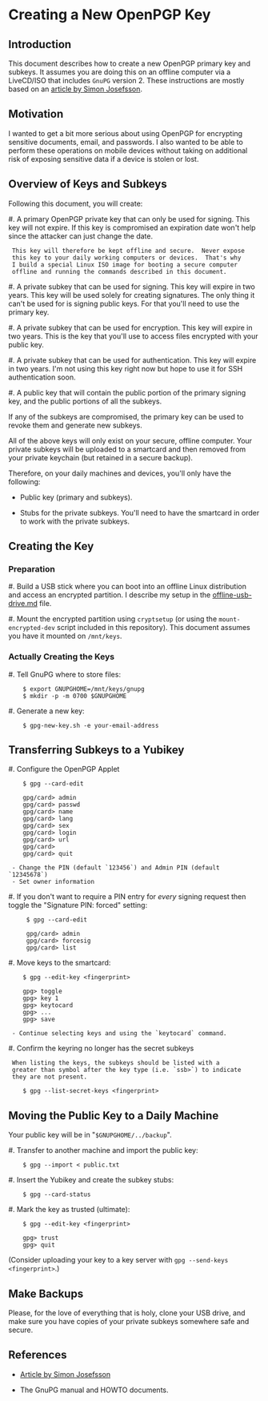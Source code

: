 # Creating a New OpenPGP Key

## Introduction

This document describes how to create a new OpenPGP primary key and
subkeys.  It assumes you are doing this on an offline computer via a
LiveCD/ISO that includes `GnuPG` version 2.  These instructions are
mostly based on an [article by Simon Josefsson][josefsson].

## Motivation

I wanted to get a bit more serious about using OpenPGP for encrypting
sensitive documents, email, and passwords.  I also wanted to be able
to perform these operations on mobile devices without taking on
additional risk of exposing sensitive data if a device is stolen or
lost.

## Overview of Keys and Subkeys

Following this document, you will create:

  #. A primary OpenPGP private key that can only be used for signing.
     This key will not expire.  If this key is compromised an
     expiration date won't help since the attacker can just change the
     date.

     This key will therefore be kept offline and secure.  Never expose
     this key to your daily working computers or devices.  That's why
     I build a special Linux ISO image for booting a secure computer
     offline and running the commands described in this document.

  #. A private subkey that can be used for signing.  This key will
     expire in two years.  This key will be used solely for creating
     signatures.  The only thing it can't be used for is signing
     public keys.  For that you'll need to use the primary key.

  #. A private subkey that can be used for encryption.  This key will
     expire in two years.  This is the key that you'll use to access
     files encrypted with your public key.

  #. A private subkey that can be used for authentication.  This key
     will expire in two years.  I'm not using this key right now but
     hope to use it for SSH authentication soon.

  #. A public key that will contain the public portion of the primary
     signing key, and the public portions of all the subkeys.

If any of the subkeys are compromised, the primary key can be used to
revoke them and generate new subkeys.

All of the above keys will only exist on your secure, offline
computer.  Your private subkeys will be uploaded to a smartcard and
then removed from your private keychain (but retained in a secure
backup).

Therefore, on your daily machines and devices, you'll only have the
following:

  * Public key (primary and subkeys).

  * Stubs for the private subkeys.  You'll need to have the smartcard
    in order to work with the private subkeys.

## Creating the Key

### Preparation

  #. Build a USB stick where you can boot into an offline Linux
     distribution and access an encrypted partition.  I describe my
     setup in the [offline-usb-drive.md](offline-usb-drive.md) file.

  #. Mount the encrypted partition using `cryptsetup` (or using the
     `mount-encrypted-dev` script included in this repository).  This
     document assumes you have it mounted on `/mnt/keys`.

### Actually Creating the Keys

  #. Tell GnuPG where to store files:

        $ export GNUPGHOME=/mnt/keys/gnupg
        $ mkdir -p -m 0700 $GNUPGHOME

  #. Generate a new key:

        $ gpg-new-key.sh -e your-email-address

## Transferring Subkeys to a Yubikey

  #. Configure the OpenPGP Applet

        $ gpg --card-edit

        gpg/card> admin
        gpg/card> passwd
        gpg/card> name
        gpg/card> lang
        gpg/card> sex
        gpg/card> login
        gpg/card> url
        gpg/card>
        gpg/card> quit

     - Change the PIN (default `123456`) and Admin PIN (default `12345678`)
     - Set owner information

  #. If you don't want to require a PIN entry for *every* signing
     request then toggle the "Signature PIN: forced" setting:

         $ gpg --card-edit

         gpg/card> admin
         gpg/card> forcesig
         gpg/card> list

  #. Move keys to the smartcard:

        $ gpg --edit-key <fingerprint>

        gpg> toggle
        gpg> key 1
        gpg> keytocard
        gpg> ...
        gpg> save

     - Continue selecting keys and using the `keytocard` command.

  #. Confirm the keyring no longer has the secret subkeys

     When listing the keys, the subkeys should be listed with a
     greater than symbol after the key type (i.e. `ssb>`) to indicate
     they are not present.

        $ gpg --list-secret-keys <fingerprint>

## Moving the Public Key to a Daily Machine

Your public key will be in "`$GNUPGHOME/../backup`".

  #. Transfer to another machine and import the public key:

        $ gpg --import < public.txt

  #. Insert the Yubikey and create the subkey stubs:

        $ gpg --card-status

  #. Mark the key as trusted (ultimate):

        $ gpg --edit-key <fingerprint>

        gpg> trust
        gpg> quit

(Consider uploading your key to a key server with `gpg --send-keys <fingerprint>`.)

## Make Backups

Please, for the love of everything that is holy, clone your USB drive,
and make sure you have copies of your private subkeys somewhere safe
and secure.

## References

  * [Article by Simon Josefsson][josefsson]

  * The GnuPG manual and HOWTO documents.

[josefsson]: http://blog.josefsson.org/2014/06/23/offline-gnupg-master-key-and-subkeys-on-yubikey-neo-smartcard/
